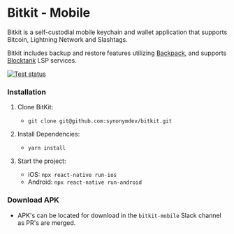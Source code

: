 # Bitkit - Mobile
Bitkit is a self-custodial mobile keychain and wallet application that supports Bitcoin, Lightning Network and Slashtags. 

Bitkit includes backup and restore features utilizing [Backpack](https://github.com/synonymdev/backpack-client), and supports [Blocktank](https://github.com/synonymdev/blocktank-client) LSP services.

[![Test status](https://github.com/synonymdev/bitkit/workflows/tests/badge.svg)](https://github.com/synonymdev/bitkit/actions)

### Installation
1. Clone BitKit:
   - `git clone git@github.com:synonymdev/bitkit.git`

2. Install Dependencies:
   - `yarn install`

3. Start the project:
   - iOS: `npx react-native run-ios`
   - Android: `npx react-native run-android`

### Download APK
- APK's can be located for download in the `bitkit-mobile` Slack channel as PR's are merged.
